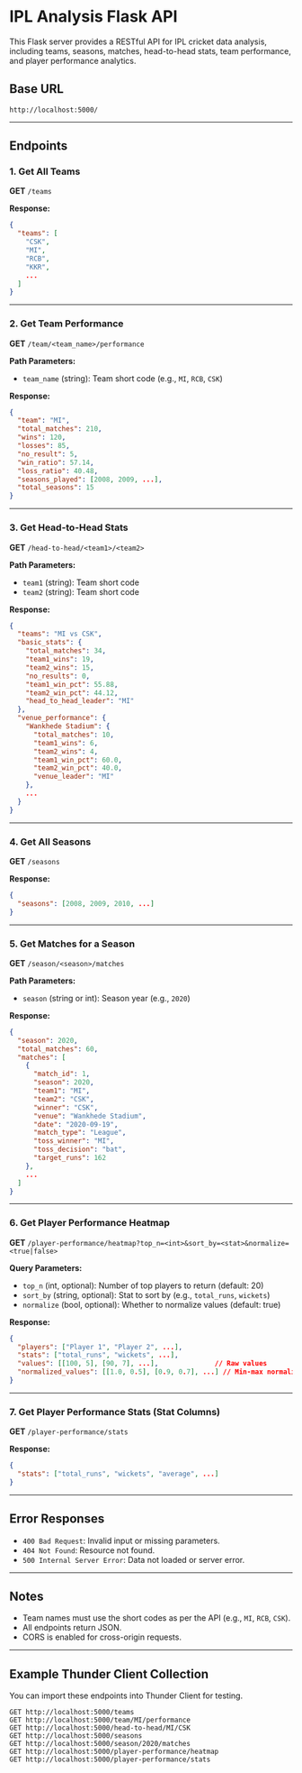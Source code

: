 # IPL Analysis Flask API

This Flask server provides a RESTful API for IPL cricket data analysis, including teams, seasons, matches, head-to-head stats, team performance, and player performance analytics.

## Base URL

```
http://localhost:5000/
```

---

## Endpoints

### 1. Get All Teams

**GET** `/teams`

**Response:**
```json
{
  "teams": [
    "CSK",
    "MI",
    "RCB",
    "KKR",
    ...
  ]
}
```

---

### 2. Get Team Performance

**GET** `/team/<team_name>/performance`

**Path Parameters:**
- `team_name` (string): Team short code (e.g., `MI`, `RCB`, `CSK`)

**Response:**
```json
{
  "team": "MI",
  "total_matches": 210,
  "wins": 120,
  "losses": 85,
  "no_result": 5,
  "win_ratio": 57.14,
  "loss_ratio": 40.48,
  "seasons_played": [2008, 2009, ...],
  "total_seasons": 15
}
```

---

### 3. Get Head-to-Head Stats

**GET** `/head-to-head/<team1>/<team2>`

**Path Parameters:**
- `team1` (string): Team short code
- `team2` (string): Team short code

**Response:**
```json
{
  "teams": "MI vs CSK",
  "basic_stats": {
    "total_matches": 34,
    "team1_wins": 19,
    "team2_wins": 15,
    "no_results": 0,
    "team1_win_pct": 55.88,
    "team2_win_pct": 44.12,
    "head_to_head_leader": "MI"
  },
  "venue_performance": {
    "Wankhede Stadium": {
      "total_matches": 10,
      "team1_wins": 6,
      "team2_wins": 4,
      "team1_win_pct": 60.0,
      "team2_win_pct": 40.0,
      "venue_leader": "MI"
    },
    ...
  }
}
```

---

### 4. Get All Seasons

**GET** `/seasons`

**Response:**
```json
{
  "seasons": [2008, 2009, 2010, ...]
}
```

---

### 5. Get Matches for a Season

**GET** `/season/<season>/matches`

**Path Parameters:**
- `season` (string or int): Season year (e.g., `2020`)

**Response:**
```json
{
  "season": 2020,
  "total_matches": 60,
  "matches": [
    {
      "match_id": 1,
      "season": 2020,
      "team1": "MI",
      "team2": "CSK",
      "winner": "CSK",
      "venue": "Wankhede Stadium",
      "date": "2020-09-19",
      "match_type": "League",
      "toss_winner": "MI",
      "toss_decision": "bat",
      "target_runs": 162
    },
    ...
  ]
}
```

---

### 6. Get Player Performance Heatmap

**GET** `/player-performance/heatmap?top_n=<int>&sort_by=<stat>&normalize=<true|false>`

**Query Parameters:**
- `top_n` (int, optional): Number of top players to return (default: 20)
- `sort_by` (string, optional): Stat to sort by (e.g., `total_runs`, `wickets`)
- `normalize` (bool, optional): Whether to normalize values (default: true)

**Response:**
```json
{
  "players": ["Player 1", "Player 2", ...],
  "stats": ["total_runs", "wickets", ...],
  "values": [[100, 5], [90, 7], ...],              // Raw values
  "normalized_values": [[1.0, 0.5], [0.9, 0.7], ...] // Min-max normalized values
}
```

---

### 7. Get Player Performance Stats (Stat Columns)

**GET** `/player-performance/stats`

**Response:**
```json
{
  "stats": ["total_runs", "wickets", "average", ...]
}
```

---

## Error Responses

- `400 Bad Request`: Invalid input or missing parameters.
- `404 Not Found`: Resource not found.
- `500 Internal Server Error`: Data not loaded or server error.

---

## Notes

- Team names must use the short codes as per the API (e.g., `MI`, `RCB`, `CSK`).
- All endpoints return JSON.
- CORS is enabled for cross-origin requests.

---

## Example Thunder Client Collection

You can import these endpoints into Thunder Client for testing.

```
GET http://localhost:5000/teams
GET http://localhost:5000/team/MI/performance
GET http://localhost:5000/head-to-head/MI/CSK
GET http://localhost:5000/seasons
GET http://localhost:5000/season/2020/matches
GET http://localhost:5000/player-performance/heatmap
GET http://localhost:5000/player-performance/stats
```
